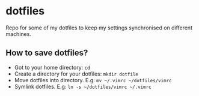 # dotfiles

Repo for some of my dotfiles to keep my settings synchronised on different machines.

## How to save dotfiles?

* Got to your home directory: `cd`
* Create a directory for your dotfiles: `mkdir dotfile`
* Move dotfiles into directory. E.g: `mv ~/.vimrc ~/dotfiles/vimrc`
* Symlink dotfiles. E.g: `ln -s ~/dotfiles/vimrc ~/.vimrc` 
